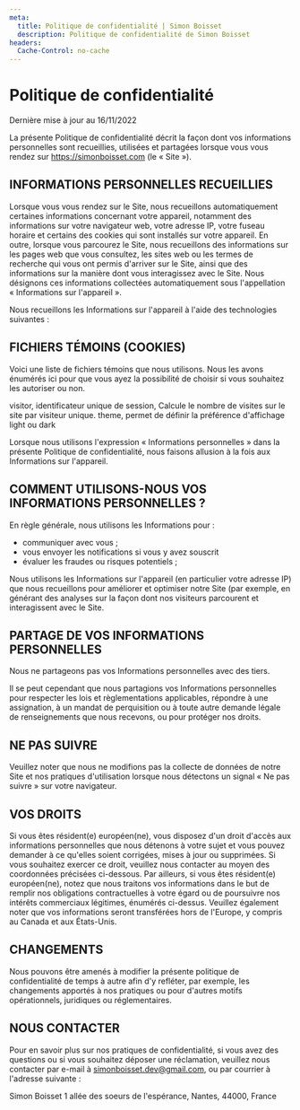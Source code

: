 ```yaml
---
meta:
  title: Politique de confidentialité | Simon Boisset
  description: Politique de confidentialité de Simon Boisset
headers:
  Cache-Control: no-cache
---
```


# Politique de confidentialité

Dernière mise à jour au 16/11/2022

La présente Politique de confidentialité décrit la façon dont vos informations personnelles sont recueillies, utilisées et partagées lorsque vous vous rendez sur https://simonboisset.com (le « Site »).

## INFORMATIONS PERSONNELLES RECUEILLIES

Lorsque vous vous rendez sur le Site, nous recueillons automatiquement certaines informations concernant votre appareil, notamment des informations sur votre navigateur web, votre adresse IP, votre fuseau horaire et certains des cookies qui sont installés sur votre appareil. En outre, lorsque vous parcourez le Site, nous recueillons des informations sur les pages web que vous consultez, les sites web ou les termes de recherche qui vous ont permis d'arriver sur le Site, ainsi que des informations sur la manière dont vous interagissez avec le Site. Nous désignons ces informations collectées automatiquement sous l'appellation « Informations sur l'appareil ».

Nous recueillons les Informations sur l'appareil à l'aide des technologies suivantes :

## FICHIERS TÉMOINS (COOKIES)

Voici une liste de fichiers témoins que nous utilisons. Nous les avons énumérés ici pour que vous ayez la possibilité de choisir si vous souhaitez les autoriser ou non.

visitor, identificateur unique de session, Calcule le nombre de visites sur le site par visiteur unique.
theme, permet de définir la préférence d'affichage light ou dark

Lorsque nous utilisons l'expression « Informations personnelles » dans la présente Politique de confidentialité, nous faisons allusion à la fois aux Informations sur l'appareil.

## COMMENT UTILISONS-NOUS VOS INFORMATIONS PERSONNELLES ?

En règle générale, nous utilisons les Informations pour :

- communiquer avec vous ;
- vous envoyer les notifications si vous y avez souscrit
- évaluer les fraudes ou risques potentiels ;

Nous utilisons les Informations sur l'appareil (en particulier votre adresse IP) que nous recueillons pour améliorer et optimiser notre Site (par exemple, en générant des analyses sur la façon dont nos visiteurs parcourent et interagissent avec le Site.

## PARTAGE DE VOS INFORMATIONS PERSONNELLES

Nous ne partageons pas vos Informations personnelles avec des tiers.

Il se peut cependant que nous partagions vos Informations personnelles pour respecter les lois et règlementations applicables, répondre à une assignation, à un mandat de perquisition ou à toute autre demande légale de renseignements que nous recevons, ou pour protéger nos droits.

## NE PAS SUIVRE

Veuillez noter que nous ne modifions pas la collecte de données de notre Site et nos pratiques d'utilisation lorsque nous détectons un signal « Ne pas suivre » sur votre navigateur.

## VOS DROITS

Si vous êtes résident(e) européen(ne), vous disposez d'un droit d'accès aux informations personnelles que nous détenons à votre sujet et vous pouvez demander à ce qu'elles soient corrigées, mises à jour ou supprimées. Si vous souhaitez exercer ce droit, veuillez nous contacter au moyen des coordonnées précisées ci-dessous.
Par ailleurs, si vous êtes résident(e) européen(ne), notez que nous traitons vos informations dans le but de remplir nos obligations contractuelles à votre égard ou de poursuivre nos intérêts commerciaux légitimes, énumérés ci-dessus. Veuillez également noter que vos informations seront transférées hors de l'Europe, y compris au Canada et aux États-Unis.

## CHANGEMENTS

Nous pouvons être amenés à modifier la présente politique de confidentialité de temps à autre afin d'y refléter, par exemple, les changements apportés à nos pratiques ou pour d'autres motifs opérationnels, juridiques ou réglementaires.

## NOUS CONTACTER

Pour en savoir plus sur nos pratiques de confidentialité, si vous avez des questions ou si vous souhaitez déposer une réclamation, veuillez nous contacter par e-mail à simonboisset.dev@gmail.com, ou par courrier à l'adresse suivante :

Simon Boisset
1 allée des soeurs de l'espérance, Nantes, 44000, France
